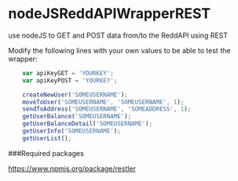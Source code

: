 nodeJSReddAPIWrapperREST
========================

use nodeJS to GET and POST data from/to the ReddAPI using REST

Modify the following lines with your own values to be able to test the wrapper:
```js
    var apiKeyGET = 'YOURKEY';
    var apiKeyPOST = 'YOURKEY';

    createNewUser('SOMEUSERNAME');
    moveToUser('SOMEUSERNAME', 'SOMEUSERNAME', 1);
    sendToAddress('SOMEUSERNAME', 'SOMEADDRESS', 1);
    getUserBalance('SOMEUSERNAME');
    getUserBalanceDetail('SOMEUSERNAME');
    getUserInfo('SOMEUSERNAME');
    getUserList();
```
###Required packages

https://www.npmjs.org/package/restler
